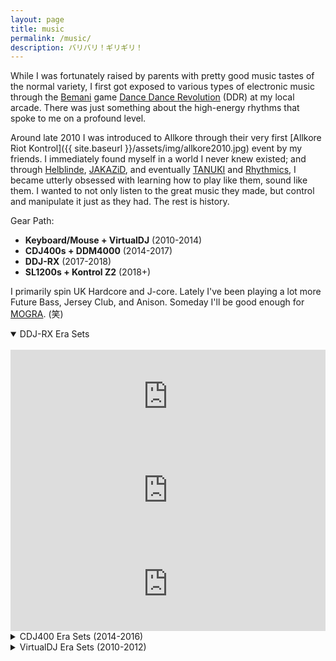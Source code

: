 ```yaml
---
layout: page
title: music
permalink: /music/
description: バリバリ！ギリギリ！
---
```


While I was fortunately raised by parents with pretty good music tastes of the normal variety, I first got exposed to various types of electronic music through the [Bemani](https://en.wikipedia.org/wiki/Bemani) game [Dance Dance Revolution](https://en.wikipedia.org/wiki/Dance_Dance_Revolution) (DDR) at my local arcade. There was just something about the high-energy rhythms that spoke to me on a profound level. 

Around late 2010 I was introduced to Allkore through their very first [Allkore Riot Kontrol]({{ site.baseurl }}/assets/img/allkore2010.jpg) event by my friends. I immediately found myself in a world I never knew existed; and through [Helblinde](https://twitter.com/helblinde), [JAKAZiD](https://twitter.com/JAKAZiD), and eventually [TANUKI](https://twitter.com/tanukimusic) and [Rhythmics](https://twitter.com/djrhythmics), I became utterly obsessed with learning how to play like them, sound like them. I wanted to not only listen to the great music they made, but control and manipulate it just as they had. The rest is history.

Gear Path: 
* **Keyboard/Mouse + VirtualDJ** (2010-2014)
* **CDJ400s + DDM4000** (2014-2017)
* **DDJ-RX** (2017-2018)
* **SL1200s + Kontrol Z2** (2018+)

I primarily spin UK Hardcore and J-core. Lately I've been playing a lot more Future Bass, Jersey Club, and Anison. Someday I'll be good enough for [MOGRA](http://club-mogra.jp/). (笑)

<details open>
<summary>DDJ-RX Era Sets</summary>
<br>
<iframe scrolling="no" id="hearthis_at_track_1561637" width="100%" height="150" src="https://hearthis.at/embed/1561637/transparent_black/?hcolor=&color=&style=2&block_size=2&block_space=1&background=1&waveform=0&cover=0&autoplay=0&css=" frameborder="0" allowtransparency allow="autoplay"><p>Listen to <a href="https://hearthis.at/meiru/random-mix03-20170925/" target="_blank">ランダムミックス03: The Infinite Summer — 2017/09/25</a> <span>by</span><a href="https://hearthis.at/meiru/" target="_blank" >Meiru</a> <span>on</span> <a href="https://hearthis.at/" target="_blank">hearthis.at</a></p></iframe>
<iframe scrolling="no" id="hearthis_at_track_1733795" width="100%" height="150" src="https://hearthis.at/embed/1733795/transparent_black/?hcolor=&color=&style=2&block_size=2&block_space=1&background=1&waveform=0&cover=0&autoplay=0&css=" frameborder="0" allowtransparency allow="autoplay"><p>Listen to <a href="https://hearthis.at/meiru/dvsboyz/" target="_blank">Old x New</a> <span>by</span><a href="https://hearthis.at/meiru/" target="_blank" >Meiru</a> <span>on</span> <a href="https://hearthis.at/" target="_blank">hearthis.at</a></p></iframe>
<iframe scrolling="no" id="hearthis_at_track_1729861" width="100%" height="150" src="https://hearthis.at/embed/1729861/transparent_black/?hcolor=&color=&style=2&block_size=2&block_space=1&background=1&waveform=0&cover=0&autoplay=0&css=" frameborder="0" allowtransparency allow="autoplay"><p>Listen to <a href="https://hearthis.at/meiru/something-something-mix-challenge/" target="_blank">something, something, mix challenge</a> <span>by</span><a href="https://hearthis.at/meiru/" target="_blank" >Meiru</a> <span>on</span> <a href="https://hearthis.at/" target="_blank">hearthis.at</a></p></iframe>
</details>

<details>
<summary>CDJ400 Era Sets (2014-2016)</summary>
<br>
<iframe scrolling="no" id="hearthis_at_track_423195" width="100%" height="150" src="https://hearthis.at/embed/423195/transparent_black/?hcolor=&color=&style=2&block_size=2&block_space=1&background=1&waveform=0&cover=0&autoplay=0&css=" frameborder="0" allowtransparency allow="autoplay"><p>Listen to <a href="https://hearthis.at/meiru/random-mix02-20140202/" target="_blank">ランダムミックス02 — 2014/02/02</a> <span>by</span><a href="https://hearthis.at/meiru/" target="_blank" >Meiru</a> <span>on</span> <a href="https://hearthis.at/" target="_blank">hearthis.at</a></p></iframe>
<iframe scrolling="no" id="hearthis_at_track_1534280" width="100%" height="150" src="https://hearthis.at/embed/1534280/transparent_black/?hcolor=&color=&style=2&block_size=2&block_space=1&background=1&waveform=0&cover=0&autoplay=0&css=" frameborder="0" allowtransparency allow="autoplay"><p>Listen to <a href="https://hearthis.at/meiru/ride-the-night-kors-k-x-dj-shimamura-mix/" target="_blank">Ride The Night! (kors k x DJ Shimamura Mix)</a> <span>by</span><a href="https://hearthis.at/meiru/" target="_blank" >Meiru</a> <span>on</span> <a href="https://hearthis.at/" target="_blank">hearthis.at</a></p></iframe>
</details>

<details>
<summary>VirtualDJ Era Sets (2010-2012)</summary>
<br>
<iframe scrolling="no" id="hearthis_at_track_1534285" width="100%" height="150" src="https://hearthis.at/embed/1534285/transparent_black/?hcolor=&color=&style=2&block_size=2&block_space=1&background=1&waveform=0&cover=0&autoplay=0&css=" frameborder="0" allowtransparency allow="autoplay"><p>Listen to <a href="https://hearthis.at/meiru/random-mix01/" target="_blank">ランダムミックス01</a> <span>by</span><a href="https://hearthis.at/meiru/" target="_blank" >Meiru</a> <span>on</span> <a href="https://hearthis.at/" target="_blank">hearthis.at</a></p></iframe>
<iframe scrolling="no" id="hearthis_at_track_423200" width="100%" height="150" src="https://hearthis.at/embed/423200/transparent_black/?hcolor=&color=&style=2&block_size=2&block_space=1&background=1&waveform=0&cover=0&autoplay=0&css=" frameborder="0" allowtransparency allow="autoplay"><p>Listen to <a href="https://hearthis.at/meiru/can-you-make-it-sound-a-little-bit-more-like-gammer/" target="_blank">Can You Make It Sound A Little Bit More Like Gammer?</a> <span>by</span><a href="https://hearthis.at/meiru/" target="_blank" >Meiru</a> <span>on</span> <a href="https://hearthis.at/" target="_blank">hearthis.at</a></p></iframe>
</details>
